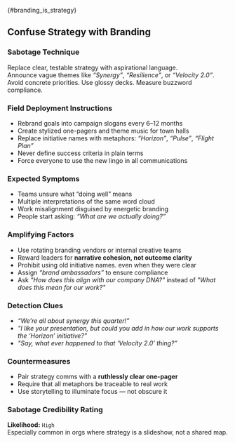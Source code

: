 {#branding_is_strategy}
## Confuse Strategy with Branding

### Sabotage Technique
Replace clear, testable strategy with aspirational language.  
Announce vague themes like _“Synergy”_, _“Resilience”_, or _“Velocity 2.0”_.  
Avoid concrete priorities. Use glossy decks. Measure buzzword compliance.

###  Field Deployment Instructions
- Rebrand goals into campaign slogans every 6–12 months
- Create stylized one-pagers and theme music for town halls
- Replace initiative names with metaphors: _“Horizon”_, _“Pulse”_, _“Flight Plan”_
- Never define success criteria in plain terms
- Force everyone to use the new lingo in all communications

### Expected Symptoms
- Teams unsure what “doing well” means
- Multiple interpretations of the same word cloud
- Work misalignment disguised by energetic branding
- People start asking: *“What are we actually doing?”*

### Amplifying Factors

- Use rotating branding vendors or internal creative teams
- Reward leaders for **narrative cohesion, not outcome clarity**
- Prohibit using old initiative names. even when they were clear
- Assign _“brand ambassadors”_ to ensure compliance
- Ask _"How does this align with our company DNA?"_ instead of _"What does this mean for our work?"_

### Detection Clues

- _“We’re all about synergy this quarter!”_
- _"I like your presentation, but could you add in how our work supports the ‘Horizon’ initiative?”_
- _"Say, what ever happened to that ‘Velocity 2.0’ thing?”_

### Countermeasures

- Pair strategy comms with a **ruthlessly clear one-pager**
- Require that all metaphors be traceable to real work
- Use storytelling to illuminate focus — not obscure it

### Sabotage Credibility Rating

**Likelihood:** `High`  
Especially common in orgs where strategy is a slideshow, not a shared map.
